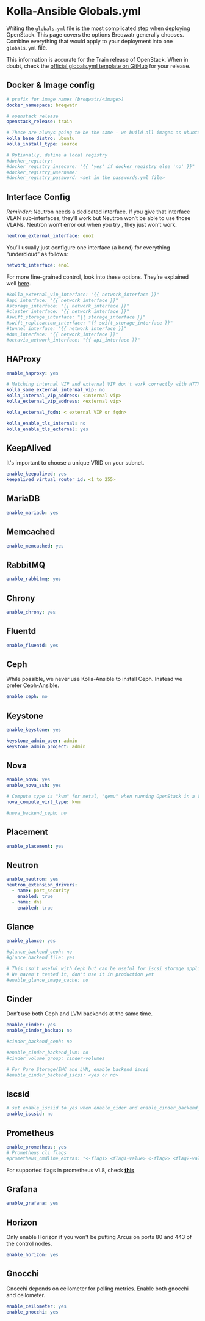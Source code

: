 # Kolla-Ansible Globals.yml

Writing the `globals.yml` file is the most complicated step when deploying OpenStack. This page
covers the options Breqwatr generally chooses. Combine everything that would apply to your
deployment into one `globals.yml` file.

This information is accurate for the Train release of OpenStack.
When in doubt, check the [official globals.yml template on GitHub](https://github.com/openstack/kolla-ansible/blob/stable/train/etc/kolla/globals.yml)
for your release.

## Docker & Image config

```yaml
# prefix for image names (breqwatr/<image>)
docker_namespace: breqwatr

# openstack release
openstack_release: train

# These are always going to be the same - we build all images as ubuntu-source
kolla_base_distro: ubuntu
kolla_install_type: source

# Optionally, define a local registry
#docker_registry:
#docker_registry_insecure: "{{ 'yes' if docker_registry else 'no' }}"
#docker_registry_username:
#docker_registry_password: <set in the passwords.yml file>
```

## Interface Config

*Reminder*: Neutron needs a dedicated interface. If you give that interface VLAN sub-interfaces,
they’ll work but Neutron won’t be able to use those VLANs. Neutron won’t error out when you try
, they just won’t work.

```yaml
neutron_external_interface: eno2
```

You’ll usually just configure one interface (a bond) for everything “undercloud” as follows:

```yaml
network_interface: eno1
```

For more fine-grained control, look into these  options. They’re explained well
[here](https://github.com/openstack/kolla-ansible/blob/cd3c51197e04d9df5077dcb92e8521efca5e5075/doc/source/admin/production-architecture-guide.rst).

```yaml
#kolla_external_vip_interface: "{{ network_interface }}"
#api_interface: "{{ network_interface }}"
#storage_interface: "{{ network_interface }}"
#cluster_interface: "{{ network_interface }}"
#swift_storage_interface: "{{ storage_interface }}"
#swift_replication_interface: "{{ swift_storage_interface }}"
#tunnel_interface: "{{ network_interface }}"
#dns_interface: "{{ network_interface }}"
#octavia_network_interface: "{{ api_interface }}"
```

## HAProxy

```yaml
enable_haproxy: yes

# Matching internal VIP and external VIP don't work correctly with HTTPS enabled
kolla_same_external_internal_vip: no
kolla_internal_vip_address: <internal vip>
kolla_external_vip_address: <external vip>

kolla_external_fqdn: < external VIP or fqdn>

kolla_enable_tls_internal: no
kolla_enable_tls_external: yes
```

## KeepAlived

It's important to choose a unique VRID on your subnet.

```yaml
enable_keepalived: yes
keepalived_virtual_router_id: <1 to 255>
```

## MariaDB


```yaml
enable_mariadb: yes

```


## Memcached

```yaml
enable_memcached: yes
```


## RabbitMQ

```yaml
enable_rabbitmq: yes
```

## Chrony

```yaml
enable_chrony: yes
```

## Fluentd

```yaml
enable_fluentd: yes
```

## Ceph

While possible, we never use Kolla-Ansible to install Ceph. Instead we prefer Ceph-Ansible.

```yaml
enable_ceph: no
```

## Keystone

```yaml
enable_keystone: yes

keystone_admin_user: admin
keystone_admin_project: admin
```

## Nova

```yaml
enable_nova: yes
enable_nova_ssh: yes

# Compute type is "kvm" for metal, "qemu" when running OpenStack in a VM
nova_compute_virt_type: kvm

#nova_backend_ceph: no
```

## Placement

```yaml
enable_placement: yes
```

## Neutron

```yaml
enable_neutron: yes
neutron_extension_drivers:
  - name: port_security
    enabled: true
  - name: dns
    enabled: true
```

## Glance

```yaml
enable_glance: yes

#glance_backend_ceph: no
#glance_backend_file: yes

# This isn't useful with Ceph but can be useful for iscsi storage appliances
# We haven't tested it, don't use it in production yet
#enable_glance_image_cache: no
```

## Cinder

Don’t use both Ceph and LVM backends at the same time.


```yaml
enable_cinder: yes
enable_cinder_backup: no

#cinder_backend_ceph: no

#enable_cinder_backend_lvm: no
#cinder_volume_group: cinder-volumes

# For Pure Storage/EMC and LVM, enable backend_iscsi
#enable_cinder_backend_iscsi: <yes or no>
```

## iscsid

```yaml
# set enable_iscsid to yes when enable_cider and enable_cinder_backend_iscsi equal yes
enable_iscsid: no
```

## Prometheus

```yaml
enable_prometheus: yes
# Prometheus cli flags
#prometheus_cmdline_extras: "<-flag1> <flag1-value> <-flag2> <flag2-value>"
```
For supported flags in prometheus v1.8, check [**this**](/prometheus-flags.html)

## Grafana

```yaml
enable_grafana: yes
```

## Horizon

Only enable Horizon if you won't be putting Arcus on ports 80 and 443 of the control nodes.

```yaml
enable_horizon: yes
```

## Gnocchi
Gnocchi depends on ceilometer for polling metrics. Enable both gnocchi and ceilometer.

```yaml
enable_ceilometer: yes
enable_gnocchi: yes
```
